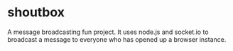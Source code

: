 shoutbox
========

A message broadcasting fun project. It uses node.js and socket.io to broadcast a message to everyone who has opened up a browser instance.